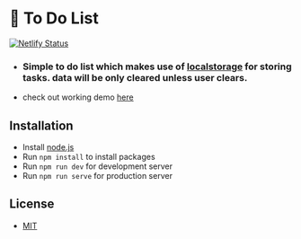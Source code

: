 # 📝 To Do List
[![Netlify Status](https://api.netlify.com/api/v1/badges/4ee92113-6783-48ba-9843-9290d4747a7f/deploy-status)](https://app.netlify.com/sites/localstorage-todolist/deploys)

- ### Simple to do list which makes use of [localstorage](https://developer.mozilla.org/en-US/docs/Web/API/Window/localStorage) for storing tasks. data will be only cleared unless user clears.

-  check out working demo [here](https://localstorage-todolist.netlify.app/)
## Installation
- Install [node.js](https://nodejs.org/en/)
- Run `npm install` to install packages
- Run `npm run dev` for development server 
- Run `npm run serve` for production server 

## License
- [MIT](https://choosealicense.com/licenses/mit/)
